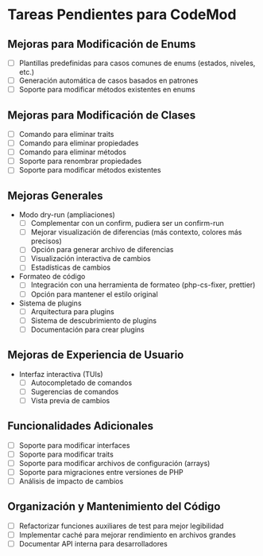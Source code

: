 # Tareas Pendientes para CodeMod

## Mejoras para Modificación de Enums

- [ ] Plantillas predefinidas para casos comunes de enums (estados, niveles, etc.)
- [ ] Generación automática de casos basados en patrones
- [ ] Soporte para modificar métodos existentes en enums

## Mejoras para Modificación de Clases

- [ ] Comando para eliminar traits
- [ ] Comando para eliminar propiedades
- [ ] Comando para eliminar métodos
- [ ] Soporte para renombrar propiedades
- [ ] Soporte para modificar métodos existentes

## Mejoras Generales

- Modo dry-run (ampliaciones)
  - [ ] Complementar con un confirm, pudiera ser un confirm-run
  - [ ] Mejorar visualización de diferencias (más contexto, colores más precisos)
  - [ ] Opción para generar archivo de diferencias
  - [ ] Visualización interactiva de cambios
  - [ ] Estadísticas de cambios

- Formateo de código
  - [ ] Integración con una herramienta de formateo (php-cs-fixer, prettier)
  - [ ] Opción para mantener el estilo original

- Sistema de plugins
  - [ ] Arquitectura para plugins
  - [ ] Sistema de descubrimiento de plugins
  - [ ] Documentación para crear plugins

## Mejoras de Experiencia de Usuario

- Interfaz interactiva (TUIs)
  - [ ] Autocompletado de comandos
  - [ ] Sugerencias de comandos
  - [ ] Vista previa de cambios

## Funcionalidades Adicionales

- [ ] Soporte para modificar interfaces
- [ ] Soporte para modificar traits
- [ ] Soporte para modificar archivos de configuración (arrays)
- [ ] Soporte para migraciones entre versiones de PHP
- [ ] Análisis de impacto de cambios

## Organización y Mantenimiento del Código

- [ ] Refactorizar funciones auxiliares de test para mejor legibilidad
- [ ] Implementar caché para mejorar rendimiento en archivos grandes
- [ ] Documentar API interna para desarrolladores